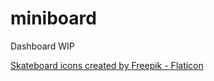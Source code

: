 # miniboard
Dashboard WIP

<a href="https://www.flaticon.com/free-icons/skateboard" title="skateboard icons">Skateboard icons created by Freepik - Flaticon</a>